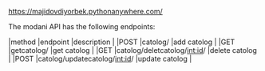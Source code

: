<https://majidovdiyorbek.pythonanywhere.com/>

The modani API has the following endpoints:

|method   |endpoint   |description   |
|POST   |catolog/   |add catolog  |
|GET   |getcatolog/   |get catolog  |
|GET   |catolog/deletcatolog/<int:id>/  |delete catolog   |
|POST   |catolog/updatecatolog/<int:id>/   |update catolog   |

